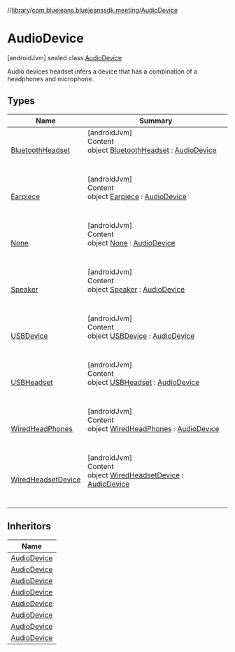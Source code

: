 //[library](../../../index.md)/[com.bluejeans.bluejeanssdk.meeting](../index.md)/[AudioDevice](index.md)



# AudioDevice  
 [androidJvm] sealed class [AudioDevice](index.md)

Audio devices headset infers a device that has a combination of a headphones and microphone.

   


## Types  
  
|  Name |  Summary | 
|---|---|
| <a name="com.bluejeans.bluejeanssdk.meeting/AudioDevice.BluetoothHeadset///PointingToDeclaration/"></a>[BluetoothHeadset](-bluetooth-headset/index.md)| <a name="com.bluejeans.bluejeanssdk.meeting/AudioDevice.BluetoothHeadset///PointingToDeclaration/"></a>[androidJvm]  <br>Content  <br>object [BluetoothHeadset](-bluetooth-headset/index.md) : [AudioDevice](index.md)  <br><br><br>|
| <a name="com.bluejeans.bluejeanssdk.meeting/AudioDevice.Earpiece///PointingToDeclaration/"></a>[Earpiece](-earpiece/index.md)| <a name="com.bluejeans.bluejeanssdk.meeting/AudioDevice.Earpiece///PointingToDeclaration/"></a>[androidJvm]  <br>Content  <br>object [Earpiece](-earpiece/index.md) : [AudioDevice](index.md)  <br><br><br>|
| <a name="com.bluejeans.bluejeanssdk.meeting/AudioDevice.None///PointingToDeclaration/"></a>[None](-none/index.md)| <a name="com.bluejeans.bluejeanssdk.meeting/AudioDevice.None///PointingToDeclaration/"></a>[androidJvm]  <br>Content  <br>object [None](-none/index.md) : [AudioDevice](index.md)  <br><br><br>|
| <a name="com.bluejeans.bluejeanssdk.meeting/AudioDevice.Speaker///PointingToDeclaration/"></a>[Speaker](-speaker/index.md)| <a name="com.bluejeans.bluejeanssdk.meeting/AudioDevice.Speaker///PointingToDeclaration/"></a>[androidJvm]  <br>Content  <br>object [Speaker](-speaker/index.md) : [AudioDevice](index.md)  <br><br><br>|
| <a name="com.bluejeans.bluejeanssdk.meeting/AudioDevice.USBDevice///PointingToDeclaration/"></a>[USBDevice](-u-s-b-device/index.md)| <a name="com.bluejeans.bluejeanssdk.meeting/AudioDevice.USBDevice///PointingToDeclaration/"></a>[androidJvm]  <br>Content  <br>object [USBDevice](-u-s-b-device/index.md) : [AudioDevice](index.md)  <br><br><br>|
| <a name="com.bluejeans.bluejeanssdk.meeting/AudioDevice.USBHeadset///PointingToDeclaration/"></a>[USBHeadset](-u-s-b-headset/index.md)| <a name="com.bluejeans.bluejeanssdk.meeting/AudioDevice.USBHeadset///PointingToDeclaration/"></a>[androidJvm]  <br>Content  <br>object [USBHeadset](-u-s-b-headset/index.md) : [AudioDevice](index.md)  <br><br><br>|
| <a name="com.bluejeans.bluejeanssdk.meeting/AudioDevice.WiredHeadPhones///PointingToDeclaration/"></a>[WiredHeadPhones](-wired-head-phones/index.md)| <a name="com.bluejeans.bluejeanssdk.meeting/AudioDevice.WiredHeadPhones///PointingToDeclaration/"></a>[androidJvm]  <br>Content  <br>object [WiredHeadPhones](-wired-head-phones/index.md) : [AudioDevice](index.md)  <br><br><br>|
| <a name="com.bluejeans.bluejeanssdk.meeting/AudioDevice.WiredHeadsetDevice///PointingToDeclaration/"></a>[WiredHeadsetDevice](-wired-headset-device/index.md)| <a name="com.bluejeans.bluejeanssdk.meeting/AudioDevice.WiredHeadsetDevice///PointingToDeclaration/"></a>[androidJvm]  <br>Content  <br>object [WiredHeadsetDevice](-wired-headset-device/index.md) : [AudioDevice](index.md)  <br><br><br>|


## Inheritors  
  
|  Name | 
|---|
| <a name="com.bluejeans.bluejeanssdk.meeting/AudioDevice.BluetoothHeadset///PointingToDeclaration/"></a>[AudioDevice](-bluetooth-headset/index.md)|
| <a name="com.bluejeans.bluejeanssdk.meeting/AudioDevice.USBDevice///PointingToDeclaration/"></a>[AudioDevice](-u-s-b-device/index.md)|
| <a name="com.bluejeans.bluejeanssdk.meeting/AudioDevice.USBHeadset///PointingToDeclaration/"></a>[AudioDevice](-u-s-b-headset/index.md)|
| <a name="com.bluejeans.bluejeanssdk.meeting/AudioDevice.WiredHeadsetDevice///PointingToDeclaration/"></a>[AudioDevice](-wired-headset-device/index.md)|
| <a name="com.bluejeans.bluejeanssdk.meeting/AudioDevice.WiredHeadPhones///PointingToDeclaration/"></a>[AudioDevice](-wired-head-phones/index.md)|
| <a name="com.bluejeans.bluejeanssdk.meeting/AudioDevice.Speaker///PointingToDeclaration/"></a>[AudioDevice](-speaker/index.md)|
| <a name="com.bluejeans.bluejeanssdk.meeting/AudioDevice.Earpiece///PointingToDeclaration/"></a>[AudioDevice](-earpiece/index.md)|
| <a name="com.bluejeans.bluejeanssdk.meeting/AudioDevice.None///PointingToDeclaration/"></a>[AudioDevice](-none/index.md)|

